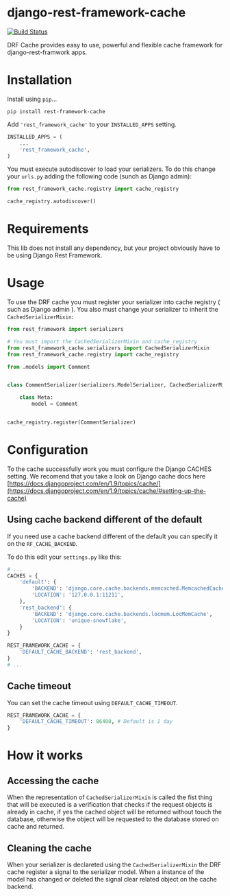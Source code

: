 # django-rest-framework-cache

[![Build Status](https://travis-ci.org/ervilis/django-rest-framework-cache.svg?branch=master)](https://travis-ci.org/ervilis/django-rest-framework-cache)

DRF Cache provides easy to use, powerful and flexible cache framework for django-rest-framwork apps.


# Installation

Install using `pip`...

    pip install rest-framework-cache

Add `'rest_framework_cache'` to your `INSTALLED_APPS` setting.

```python
INSTALLED_APPS = (
    ...
    'rest_framework_cache',
)
```

You must execute autodiscover to load your serializers. To do this change your `urls.py` adding the following code (sunch as Django admin):

```python
from rest_framework_cache.registry import cache_registry

cache_registry.autodiscover()
```


# Requirements

This lib does not install any dependency, but your project obviously have to be using Django Rest Framework.


# Usage

To use the DRF cache you must register your serializer into cache registry ( such as Django admin ). You also must change your serializer to inherit the `CachedSerializerMixin`:

```python
from rest_framework import serializers

# You must import the CachedSerializerMixin and cache_registry
from rest_framework_cache.serializers import CachedSerializerMixin
from rest_framework_cache.registry import cache_registry

from .models import Comment


class CommentSerializer(serializers.ModelSerializer, CachedSerializerMixin):

    class Meta:
        model = Comment


cache_registry.register(CommentSerializer)
```

# Configuration

To the cache successfully work you must configure the Django CACHES setting. We recomend that you take a look on Django cache docs here [https://docs.djangoproject.com/en/1.9/topics/cache/](https://docs.djangoproject.com/en/1.9/topics/cache/#setting-up-the-cache)


## Using cache backend different of the default

If you need use a cache backend different of the default you can specify it on the `RF_CACHE_BACKEND`.

To do this edit your `settings.py` like this:

```python
# ...
CACHES = {
    'default': {
        'BACKEND': 'django.core.cache.backends.memcached.MemcachedCache',
        'LOCATION': '127.0.0.1:11211',
    },
    'rest_backend': {
        'BACKEND': 'django.core.cache.backends.locmem.LocMemCache',
        'LOCATION': 'unique-snowflake',
    }
}

REST_FRAMEWORK_CACHE = {
    'DEFAULT_CACHE_BACKEND': 'rest_backend',
}
# ...
```

## Cache timeout

You can set the cache timeout using `DEFAULT_CACHE_TIMEOUT`.

```python
REST_FRAMEWORK_CACHE = {
    'DEFAULT_CACHE_TIMEOUT': 86400, # Default is 1 day
}

```


# How it works

## Accessing the cache

When the representation of `CachedSerializerMixin` is called the fist thing that will be executed is a verification that checks if the request objects is already in cache, if yes the cached object will be returned without touch the database, otherwise the object will be requested to the database stored on cache and returned.


## Cleaning the cache

When your serializer is declareted using the `CachedSerializerMixin` the DRF cache register a signal to the serializer model. When a instance of the model has changed or deleted the signal clear related object on the cache backend.
